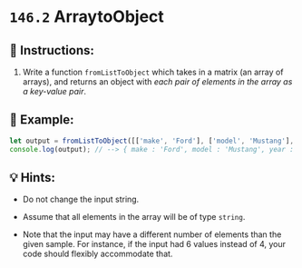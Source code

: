 # `146.2` ArraytoObject

## 📝 Instructions:

1. Write a function `fromListToObject` which takes in a matrix (an array of arrays), and returns an object with *each pair of elements in the array as a key-value pair*.

## 📎 Example:

```js
let output = fromListToObject([['make', 'Ford'], ['model', 'Mustang'], ['year', 1964]]);
console.log(output); // --> { make : 'Ford', model : 'Mustang', year : 1964 }
```

## 💡 Hints:

+ Do not change the input string. 

+ Assume that all elements in the array will be of type `string`.

+ Note that the input may have a different number of elements than the given sample. For instance, if the input had 6 values instead of 4, your code should flexibly accommodate that.
